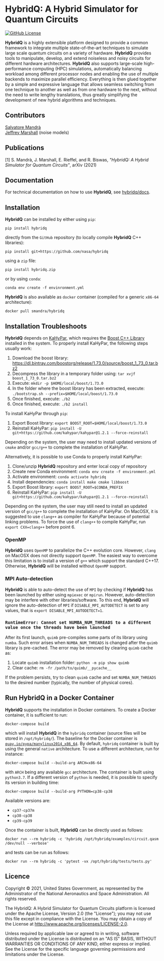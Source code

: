 # HybridQ: A Hybrid Simulator for Quantum Circuits

[![GitHub License](https://img.shields.io/badge/License-Apache-green)](https://github.com/nasa/hybridq/blob/main/LICENSE)

**HybridQ** is a highly extensible platform designed to provide a common framework
to integrate multiple state-of-the-art techniques to simulate large scale
quantum circuits on a variety of hardware. **HybridQ** provides tools to manipulate,
develop, and extend noiseless and noisy circuits for different hardware
architectures. **HybridQ** also supports large-scale high-performance computing (HPC)
simulations, automatically balancing workload among different processor nodes
and enabling the use of multiple backends to maximize parallel efficiency.
Everything is then glued together by a simple and expressive language that
allows seamless switching from one technique to another as well as from one
hardware to the next, without the need to write lengthy translations, thus
greatly simplifying the development of new hybrid algorithms and techniques.

## Contributors

[Salvatore Mandrà](https://github.com/s-mandra)<br>
[Jeffrey Marshall](https://github.com/jsmarsha11) (noise models)<br>

## Publications

[1] S. Mandrà, J. Marshall, E. Rieffel, and R. Biswas, *"HybridQ: A Hybrid Simulator for Quantum Circuits"*, arXiv (2021)

## Documentation

For technical documentation on how to use **HybridQ**, see [hybridq/docs](https://github.com/nasa/hybridq/tree/main/docs).

## Installation

**HybridQ** can be installed by either using `pip`:
```
pip install hybridq
```
directly from the `GitHub` repository (to locally compile **HybridQ** C++
libraries):
```
pip install git+https://github.com/nasa/hybridq
```
using a `zip` file:
```
pip install hybridq.zip
```
or by using `conda`:
```
conda env create -f envinronment.yml
```

**HybridQ** is also available as `docker` container (compiled for a generic
`x86-64` architecture):
```
docker pull smandra/hybridq
```

## Installation Troubleshoots

**HybridQ** depends on [KaHyPar](https://github.com/kahypar/kahypar), which
requires the [Boost C++ Library](https://www.boost.org/) installed in the
system. To properly install KaHyPar, the following steps usually work:

1. Download the boost library: https://dl.bintray.com/boostorg/release/1.73.0/source/boost_1_73_0.tar.bz2
2. Decompress the library in a temporary folder using: `tar xvjf boost_1_73_0.tar.bz2`
3. Execute: `mkdir -p $HOME/local/boost/1.73.0`
4. In the folder where the boost library has been extracted, execute: `./bootstrap.sh --prefix=$HOME/local/boost/1.73.0`
5. Once finished, execute: `./b2`
6. Once finished, execute: `./b2 install`

To install KaHyPar through `pip`:

1. Export Boost library: `export BOOST_ROOT=$HOME/local/boost/1.73.0`
2. Reinstall KaHyPar: `pip install -U git+https://github.com/kahypar/kahypar@1.2.1 --force-reinstall`

Depending on the system, the user may need to install updated versions of
`cmake` and/or `gcc/g++` to complete the installation of KaHyPar.

Alternatively, it is possible to use Conda to properly install KaHyPar:

1. Clone/unzip **HybridQ** repository and enter local copy of repository
2. Create new Conda environment: `conda env create -f environment.yml`
3. Activate environment: `conda activate hybridq`
4. Install dependencies: `conda install make cmake libboost`
5. Export Boost library: `export BOOST_ROOT=$CONDA_PREFIX`
6. Reinstall KaHyPar: `pip install -U git+https://github.com/kahypar/kahypar@1.2.1 --force-reinstall`

Depending on the system, the user may still need to install an updated version
of `gcc/g++` to complete the installation of KaHyPar. On MacOSX, it is suggested to use
`clang++` as compiler for KaHyPar because of potential linking problems. To force
the use of `clang++` to compile KaHyPar, run `export CXX=clang++` before point 6.

### OpenMP

**HybridQ** uses `OpenMP` to parallelize the C++ evolution core. However,
`clang` on MacOSX does not directly support `OpenMP`. The easiest way to
overcome this limitation is to install a version of `g++` which support the
standard C++17. Otherwise, **HybridQ** will be installed without `OpenMP`
support.

### MPI Auto-detection

**HybridQ** is able to auto-detect the use of `MPI` by checking if **HybridQ**
has been launched by either using `mpiexec` or `mpirun`. However, auto-detection
may be interfere with other libraries/software. To this end, **HybridQ** will ignore
the auto-detection of `MPI` if `DISABLE_MPI_AUTODETECT` is set to any values, that
is `export DISABLE_MPI_AUTODETECT=1`.

### `RuntimeError: Cannot set NUMBA_NUM_THREADS to a different value once the threads have been launched`

After its first launch, `quimb` pre-compiles some parts of its library using
`numba`. Such error arises when `NUMBA_NUM_THREADS` is changed after the `quimb`
library is pre-cached. The error may be removed by clearing `quimb` cache as:

1. Locate `quimb` installation folder: `python -m pip show quimb`
2. Clear cache: `rm -fr /path/to/quimb/__pycache__`

If the problem persists, try to clean `quimb` cache and set `NUMBA_NUM_THREADS`
to the desired number (typically, the number of physical cores).

## Run HybridQ in a Docker Container

**HybridQ** supports the installation in Docker containers. To create a Docker
container, it is sufficient to run:
```
docker-compose build
```
which will install **HybridQ** in the `hybridq` container (source files will be
stored in `/opt/hybridq/`). The baseline for the Docker container is
[`quay.io/pypa/manylinux2014_x86_64`](https://github.com/pypa/manylinux).  By
default, `hybridq` container is built by using the general `native`
architecture.  To use a different architecture, run for instance:
```
docker-compose build --build-arg ARCH=x86-64
```
with `ARCH` being any available `gcc` architecture. The container is built using
`python3.7`. If a different version of `python` is needed, it is possible to
specify its version in building time:
```
docker-compose build --build-arg PYTHON=cp38-cp38
```
Available versions are:
* `cp37-cp37m`
* `cp38-cp38`
* `cp39-cp39`

Once the container is built, **HybridQ** can be directly used as follows:
```
docker run --rm hybridq -c 'hybridq /opt/hybridq/examples/circuit.qasm /dev/null --verbose'
```
and tests can be run as follows:
```
docker run --rm hybridq -c 'pytest -vx /opt/hybridq/tests/tests.py'
```

## Licence

Copyright © 2021, United States Government, as represented by the Administrator
of the National Aeronautics and Space Administration. All rights reserved.

The HybridQ: A Hybrid Simulator for Quantum Circuits platform is licensed under
the Apache License, Version 2.0 (the "License"); you may not use this file
except in compliance with the License. You may obtain a copy of the License at
http://www.apache.org/licenses/LICENSE-2.0. 

Unless required by applicable law or agreed to in writing, software distributed
under the License is distributed on an "AS IS" BASIS, WITHOUT WARRANTIES OR
CONDITIONS OF ANY KIND, either express or implied. See the License for the
specific language governing permissions and limitations under the License.
